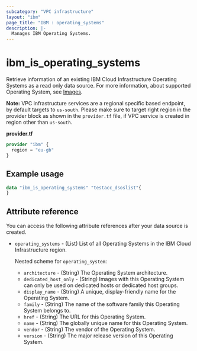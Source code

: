 ```yaml
---
subcategory: "VPC infrastructure"
layout: "ibm"
page_title: "IBM : operating_systems"
description: |-
  Manages IBM Operating Systems.
---
```


# ibm_is_operating_systems
Retrieve information of an existing IBM Cloud Infrastructure Operating Systems as a read only data source. For more information, about supported Operating System, see [Images](https://cloud.ibm.com/docs/vpc?topic=vpc-about-images).

**Note:** 
VPC infrastructure services are a regional specific based endpoint, by default targets to `us-south`. Please make sure to target right region in the provider block as shown in the `provider.tf` file, if VPC service is created in region other than `us-south`.

**provider.tf**

```terraform
provider "ibm" {
  region = "eu-gb"
}
```

## Example usage

```terraform
data "ibm_is_operating_systems" "testacc_dsoslist"{
}
```

## Attribute reference
You can access the following attribute references after your data source is created. 

- `operating_systems` - (List) List of all Operating Systems in the IBM Cloud Infrastructure region.

  Nested scheme for `operating_system`:
  - `architecture` - (String) The Operating System architecture.
  - `dedicated_host_only` - (String) Images with this Operating System can only be used on dedicated hosts or dedicated host groups.
  - `display_name` - (String) A unique, display-friendly name for the Operating System.
  - `family` - (String) The name of the software family this Operating System belongs to.
  - `href` - (String) The URL for this Operating System.
  - `name` - (String) The globally unique name for this Operating System.
  - `vendor` - (String) The vendor of the Operating System.
  - `version` - (String) The major release version of this Operating System.
